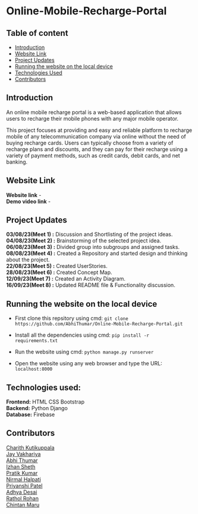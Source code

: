 # Online-Mobile-Recharge-Portal

## Table of content

* [Introduction](https://github.com/AbhiThumar/Online-Mobile-Recharge-Portal#introduction)
* [Website Link](https://github.com/AbhiThumar/Online-Mobile-Recharge-Portal#Website-link)
* [Project Updates](https://github.com/AbhiThumar/Online-Mobile-Recharge-Portal#project-updates)
* [Running the website on the local device](https://github.com/AbhiThumar/Online-Mobile-Recharge-Portal#Running-the-website-on-the-local-device)
* [Technologies Used](https://github.com/AbhiThumar/Online-Mobile-Recharge-Portal#Technologies-used)
* [Contributors](https://github.com/AbhiThumar/Online-Mobile-Recharge-Portal#contributors)
  
## Introduction

An online mobile recharge portal is a web-based application that allows users to recharge their mobile phones with any major mobile operator.

This project focuses at providing and easy and reliable platform to recharge mobile of any telecommunication company via online without the need of buying recharge cards. Users can typically choose from a variety of recharge plans and discounts, and they can pay for their recharge using a variety of payment methods, such as credit cards, debit cards, and net banking.

## Website Link
  **Website link** -  
  **Demo video link** -
  
## Project Updates

**03/08/23(Meet 1) :** Discussion and Shortlisting of the project ideas.  
**04/08/23(Meet 2) :** Brainstorming of the selected project idea.   
**06/08/23(Meet 3) :** Divided group into subgroups and assigned tasks.   
**08/08/23(Meet 4) :** Created a Repository and started design and thinking about the project.   
**22/08/23(Meet 5) :** Created UserStories.   
**28/08/23(Meet 6) :** Created Concept Map.  
**12/09/23(Meet 7) :** Created an Activity Diagram.  
**16/09/23(Meet 8) :** Updated README file & Functionality discussion.  

## Running the website on the local device

* First clone this repsitory using cmd: ``` git clone https://github.com/AbhiThumar/Online-Mobile-Recharge-Portal.git ```

* Install all the dependencies using cmd: ``` pip install -r requirements.txt ``` 

* Run the website using cmd: ```python manage.py runserver ```

* Open the website using any web browser and type the URL: ``` localhost:8000 ```

## Technologies used:

**Frontend:** HTML CSS Bootstrap  
**Backend:** Python Django  
**Database:** Firebase  

## Contributors

[Charith Kutikuppala](https://github.com/itsmeck24)   
[Jay Vakhariya](https://github.com/Vakhariya)   
[Abhi Thumar](https://github.com/AbhiThumar)     
[Izhan Sheth](https://github.com/Izhan-Sheth)  
[Pratik Kumar](https://github.com/Pratik1114)  
[Nirmal Halpati](https://github.com/38nirmal)    
[Priyanshi Patel](https://github.com/Priyanshi-1301)    
[Adhya Desai](https://github.com/adhyadesai)    
[Rathol Rohan](https://github.com/202101098)     
[Chintan Maru](https://github.com/chin22maru) 


